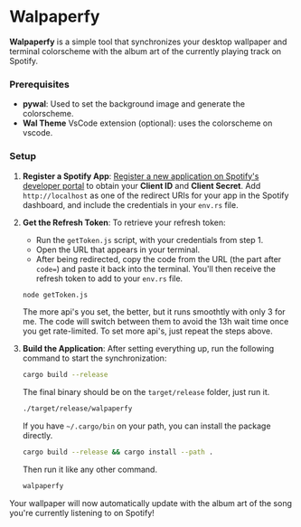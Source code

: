# Walpaperfy

**Walpaperfy** is a simple tool that synchronizes your desktop wallpaper and terminal colorscheme with the album art of the currently playing track on Spotify.

### Prerequisites

-   **pywal**: Used to set the background image and generate the colorscheme.
-   **Wal Theme** VsCode extension (optional): uses the colorscheme on vscode.

### Setup

1. **Register a Spotify App**:
   [Register a new application on Spotify's developer portal](https://developer.spotify.com/dashboard/applications) to obtain your **Client ID** and **Client Secret**.
   Add `http://localhost` as one of the redirect URIs for your app in the Spotify dashboard, and include the credentials in your `env.rs` file.
2. **Get the Refresh Token**:
   To retrieve your refresh token:

    - Run the `getToken.js` script, with your credentials from step 1.
    - Open the URL that appears in your terminal.
    - After being redirected, copy the code from the URL (the part after `code=`) and paste it back into the terminal. You'll then receive the refresh token to add to your `env.rs` file.

    ```bash
    node getToken.js
    ```

    The more api's you set, the better, but it runs smoothtly with only 3 for me. The code will switch between them to avoid the 13h wait time once you get rate-limited. To set more api's, just repeat the steps above.

3. **Build the Application**:
   After setting everything up, run the following command to start the synchronization:

    ```bash
    cargo build --release
    ```

    The final binary should be on the `target/release` folder, just run it.

    ```bash
    ./target/release/walpaperfy
    ```

    If you have `~/.cargo/bin` on your path, you can install the package directly.

    ```bash
    cargo build --release && cargo install --path .
    ```

    Then run it like any other command.

    ```bash
    walpaperfy
    ```

Your wallpaper will now automatically update with the album art of the song you're currently listening to on Spotify!
